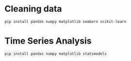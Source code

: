 # Cleaning data
```sh
pip install pandas numpy matplotlib seaborn scikit-learn
```

# Time Series Analysis
```sh
pip install pandas numpy matplotlib statsmodels
```